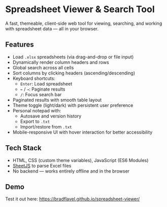 # Spreadsheet Viewer & Search Tool

A fast, themeable, client-side web tool for viewing, searching, and working with spreadsheet data — all in your browser.

## Features

- Load `.xlsx` spreadsheets (via drag-and-drop or file input)
- Dynamically render column headers and rows
- Global search across all cells
- Sort columns by clicking headers (ascending/descending)
- Keyboard shortcuts:
  - `Enter`: Load spreadsheet
  - `←` / `→`: Paginate results
  - `/`: Focus search bar
- Paginated results with smooth table layout
- Theme toggle (light/dark) with persistent user preference
- Personal notepad with:
  - Autosave and version history
  - Export to `.txt`
  - Import/restore from `.txt`
- Mobile-responsive UI with hover interaction for better accessibility

## Tech Stack

- HTML, CSS (custom theme variables), JavaScript (ES6 Modules)
- [SheetJS](https://sheetjs.com/) to parse Excel files
- No backend — works entirely offline and in the browser

## Demo

Test it out here: https://bradflavel.github.io/spreadsheet-viewer/
